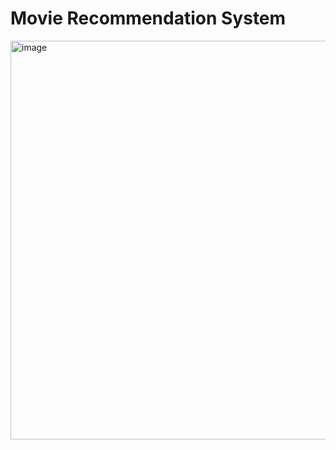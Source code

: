 ﻿# Movie Recommendation System

<img width="904" height="638" alt="image" src="https://github.com/user-attachments/assets/fa9f46ac-a52d-44b3-a11d-fb7077e7902c" />
